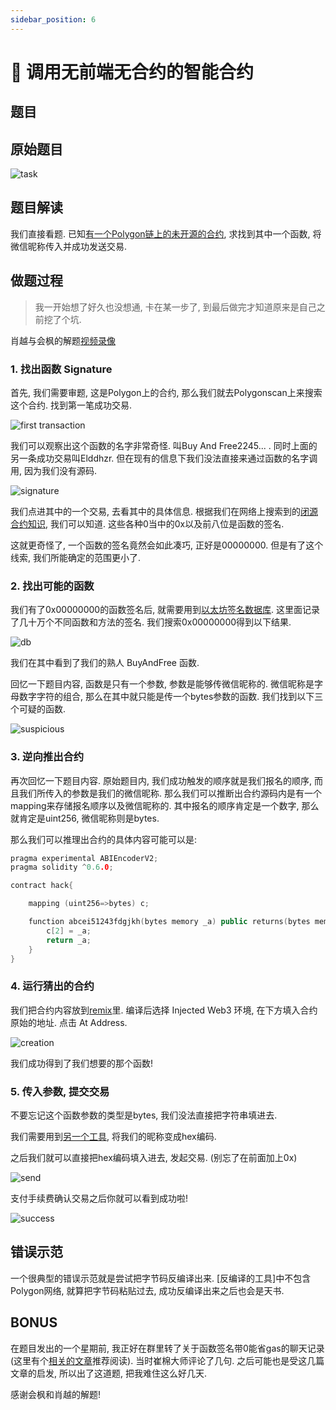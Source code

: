 ```yaml
---
sidebar_position: 6
---
```


# 🔬 调用无前端无合约的智能合约

## 题目

## 原始题目

![task](/img/hack-call/task.png)

## 题目解读

我们直接看题. 已知[有一个Polygon链上的未开源的合约](https://polygonscan.com/address/0xc1fae1924303CC7a816919B7A3935Cda8Bf8eF3d), 求找到其中一个函数, 将微信昵称传入并成功发送交易.

## 做题过程

> 我一开始想了好久也没想通, 卡在某一步了, 到最后做完才知道原来是自己之前挖了个坑.

肖越与会枫的解题[视频录像](https://meeting.tencent.com/v2/cloud-record/share?id=3634fff0-337f-4b60-8ca4-4277f3dc2513&from=3)

### 1. 找出函数 Signature

首先, 我们需要审题, 这是Polygon上的合约, 那么我们就去Polygonscan上来搜索这个合约. 找到第一笔成功交易.

![first transaction](/img/hack-call/first.png)

我们可以观察出这个函数的名字非常奇怪. 叫Buy And Free2245... . 同时上面的另一条成功交易叫Elddhzr. 但在现有的信息下我们没法直接来通过函数的名字调用, 因为我们没有源码.

![signature](/img/hack-call/signature.png)

我们点进其中的一个交易, 去看其中的具体信息. 根据我们在网络上搜索到的[闭源合约知识](https://www.anquanke.com/post/id/189145), 我们可以知道. 这些各种0当中的0x以及前八位是函数的签名.

这就更奇怪了, 一个函数的签名竟然会如此凑巧, 正好是00000000. 但是有了这个线索, 我们所能确定的范围更小了.

### 2. 找出可能的函数

我们有了0x00000000的函数签名后, 就需要用到[以太坊签名数据库](https://www.4byte.directory). 这里面记录了几十万个不同函数和方法的签名. 我们搜索0x00000000得到以下结果.

![db](/img/hack-call/db.png)

我们在其中看到了我们的熟人 BuyAndFree 函数.

回忆一下题目内容, 函数是只有一个参数, 参数是能够传微信昵称的. 微信昵称是字母数字字符的组合, 那么在其中就只能是传一个bytes参数的函数. 我们找到以下三个可疑的函数.

![suspicious](/img/hack-call/sus.png)

### 3. 逆向推出合约

再次回忆一下题目内容. 原始题目内, 我们成功触发的顺序就是我们报名的顺序, 而且我们所传入的参数是我们的微信昵称. 那么我们可以推断出合约源码内是有一个mapping来存储报名顺序以及微信昵称的. 其中报名的顺序肯定是一个数字, 那么就肯定是uint256, 微信昵称则是bytes.

那么我们可以推理出合约的具体内容可能可以是:

```cpp
pragma experimental ABIEncoderV2;
pragma solidity ^0.6.0;

contract hack{

    mapping (uint256=>bytes) c;

    function abcei51243fdgjkh(bytes memory _a) public returns(bytes memory){
        c[2] = _a;
        return _a;
    }
}
```

### 4. 运行猜出的合约

我们把合约内容放到[remix](https://remix.ethereum.org/)里. 编译后选择 Injected Web3 环境, 在下方填入合约原始的地址. 点击 At Address.

![creation](/img/hack-call/creation.png)

我们成功得到了我们想要的那个函数!

### 5. 传入参数, 提交交易

不要忘记这个函数参数的类型是bytes, 我们没法直接把字符串填进去.

我们需要用到[另一个工具](http://www.hiencode.com/hex.html), 将我们的昵称变成hex编码.

之后我们就可以直接把hex编码填入进去, 发起交易. (别忘了在前面加上0x)

![send](/img/hack-call/send.png)

支付手续费确认交易之后你就可以看到成功啦!

![success](/img/hack-call/success.png)

## 错误示范

一个很典型的错误示范就是尝试把字节码反编译出来. [反编译的工具]中不包含Polygon网络, 就算把字节码粘贴过去, 成功反编译出来之后也会是天书.

## BONUS

在题目发出的一个星期前, 我正好在群里转了关于函数签名带0能省gas的聊天记录 (这里有个[相关的文章](https://medium.com/coinmonks/on-efficient-ethereum-addresses-3fef0596e263)推荐阅读). 当时崔棉大师评论了几句. 之后可能也是受这几篇文章的启发, 所以出了这道题, 把我难住这么好几天.

感谢会枫和肖越的解题!

